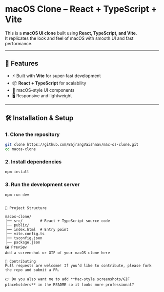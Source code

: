 # macOS Clone – React + TypeScript + Vite

This is a **macOS UI clone** built using **React, TypeScript, and Vite**.  
It replicates the look and feel of macOS with smooth UI and fast performance.

---

## 🚀 Features
- ⚡ Built with **Vite** for super-fast development
- 📦 **React + TypeScript** for scalability
- 🎨 macOS-style UI components
- 🖥️ Responsive and lightweight

---

## 🛠️ Installation & Setup

### 1. Clone the repository
```bash
git clone https://github.com/BajrangVaishnav/mac-os-clone.git
cd macos-clone
```

### 2. Install dependencies
```bash
npm install
```

### 3. Run the development server
```bash
npm run dev
```
```base

📂 Project Structure

macos-clone/
│── src/        # React + TypeScript source code
│── public/     
│── index.html  # Entry point
│── vite.config.ts
│── tsconfig.json
│── package.json
🖼️ Preview
Add a screenshot or GIF of your macOS clone here

🤝 Contributing
Pull requests are welcome! If you’d like to contribute, please fork the repo and submit a PR.

👉 Do you also want me to add **Mac-style screenshots/GIF placeholders** in the README so it looks more professional?
```
